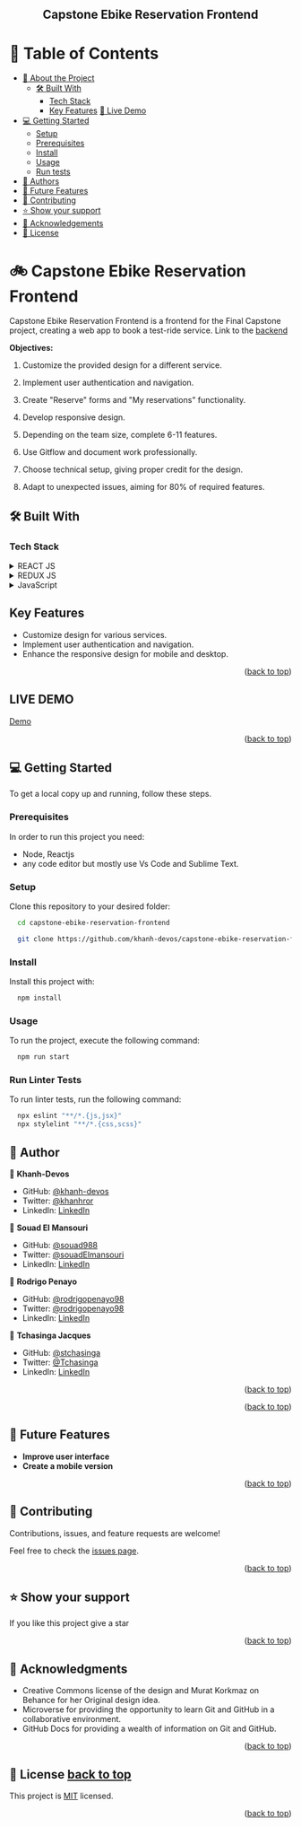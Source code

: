 <div align="center">

  <h2><b>Capstone Ebike Reservation Frontend</b></h2>

</div>

# 📗 Table of Contents

- [📖 About the Project](#about-project)
  - [🛠️ Built With](#built-with)
    - [Tech Stack](#tech-stack)
    - [Key Features](#key-features)
      [🚀 Live Demo](#live-demo)
- [💻 Getting Started](#getting-started)
  - [Setup](#setup)
  - [Prerequisites](#prerequisites)
  - [Install](#install)
  - [Usage](#usage)
  - [Run tests](#run-tests)
- [👥 Authors](#authors)
- [🔭 Future Features](#future-features)
- [🤝 Contributing](#contributing)
- [⭐ Show your support](#support)
- [🙏 Acknowledgements](#acknowledgements)
- [📝 License](#license)

# 🚲 Capstone Ebike Reservation Frontend

Capstone Ebike Reservation Frontend is a frontend for the Final Capstone project, creating a web app to book a test-ride service.
Link to the [backend](https://github.com/khanh-devos/capstone-ebike-reservation-backend)

**Objectives:**

1. Customize the provided design for a different service.
2. Implement user authentication and navigation.
3. Create "Reserve" forms and "My reservations" functionality.
4. Develop responsive design.
5. Depending on the team size, complete 6-11 features.
6. Use Gitflow and document work professionally.
7. Choose technical setup, giving proper credit for the design.
8. Adapt to unexpected issues, aiming for 80% of required features.


   <!-- ### [PRESENTATION VIDEO HERE](https://www.youtube.com/watch?v=JO3UsqtSBV0) -->

## 🛠️ Built With <a name="built-with"></a>

### Tech Stack <a name="tech-stack"></a>

 <details>
  <summary>REACT JS</summary>
  <ul>
    <li><a href="https://es.react.dev/">REACT JS</a></li>
  </ul>
</details>

<details>
  <summary>REDUX JS</summary>
  <ul>
    <li><a href="https://redux.js.org/">REDUX JS</a></li>
  </ul>
</details>

<details>
  <summary>JavaScript</summary>
  <ul>
    <li><a href="https://lenguajejs.com/javascript/">JavaScript</a></li>
  </ul>
</details>

<!-- <details>
  <summary>Ruby</summary>
  <ul>
    <li><a href="https://www.ruby-lang.org/es/">Ruby</a></li>
  </ul>
</details> -->

## Key Features <a name="key-features"></a>

- Customize design for various services.
- Implement user authentication and navigation.
- Enhance the responsive design for mobile and desktop.

<p align="right">(<a href="#readme-top">back to top</a>)</p>

## LIVE DEMO <a name="live-demo"></a>

[Demo](https://khanh-devos.github.io/capstone-ebike-reservation-frontend/)

<p align="right">(<a href="#readme-top">back to top</a>)</p>

<!-- GETTING STARTED -->

## 💻 Getting Started <a name="getting-started"></a>

To get a local copy up and running, follow these steps.

### Prerequisites

In order to run this project you need:

- Node, Reactjs
- any code editor but mostly use Vs Code and Sublime Text.

### Setup <a name="setup"></a>

Clone this repository to your desired folder:

```sh
  cd capstone-ebike-reservation-frontend

  git clone https://github.com/khanh-devos/capstone-ebike-reservation-frontend.git

```

### Install <a name="install"></a>

Install this project with:

```sh
  npm install
```

### Usage <a name="usage"></a>

To run the project, execute the following command:

```sh
  npm run start
```


### Run Linter Tests <a name="run-tests"></a>

To run linter tests, run the following command:

```sh
  npx eslint "**/*.{js,jsx}"
  npx stylelint "**/*.{css,scss}"
```

## 👥 Author <a name="authors"></a>

👤 **Khanh-Devos**

- GitHub: [@khanh-devos](https://github.com/khanh-devos)
- Twitter: [@khanhror](https://twitter.com/khanhror)
- LinkedIn: [LinkedIn](https://www.linkedin.com/in/khanh-dom/)

👤 **Souad El Mansouri**

- GitHub: [@souad988](https://github.com/khanh-devos)
- Twitter: [@souadElmansouri](https://twitter.com/souadElmansouri)
- LinkedIn: [LinkedIn](https://www.linkedin.com/in/souad-el-mansouri/)

👤 **Rodrigo Penayo**

- GitHub: [@rodrigopenayo98](https://github.com/rodrigopenayo98)
- Twitter: [@rodrigopenayo98](https://twitter.com/rodrigopenayo98)
- LinkedIn: [LinkedIn](https://www.linkedin.com/in/rodrigopenayo/)


👤 **Tchasinga Jacques**

- GitHub: [@stchasinga](https://github.com/tchasinga)
- Twitter: [@Tchasinga](https://twitter.com/Tchasinga)
- LinkedIn: [LinkedIn](https://www.linkedin.com/in/tchasinga-jacques-76aba7214/)

<p align="right">(<a href="#readme-top">back to top</a>)</p>

<p align="right">(<a href="#readme-top">back to top</a>)</p>

## 🔭 Future Features <a name="future-features"></a>

- **Improve user interface**
- **Create a mobile version**

<p align="right">(<a href="#readme-top">back to top</a>)</p>

## 🤝 Contributing <a name="contributing"></a>

Contributions, issues, and feature requests are welcome!

Feel free to check the [issues page](https://github.com/khanh-devos/capstone-ebike-reservation-frontend/issues).

<p align="right">(<a href="#readme-top">back to top</a>)</p>

## ⭐️ Show your support <a name="support"></a>

If you like this project give a star

<p align="right">(<a href="#readme-top">back to top</a>)</p>

## 🙏 Acknowledgments <a name="acknowledgements"></a>

- Creative Commons license of the design and Murat Korkmaz on Behance for her Original design idea.
- Microverse for providing the opportunity to learn Git and GitHub in a collaborative environment.
- GitHub Docs for providing a wealth of information on Git and GitHub.

<p align="right">(<a href="#readme-top">back to top</a>)</p>

## 📝 License <a href="#license">back to top</a>

This project is [MIT](./MIT.md) licensed.

<p align="right">(<a href="#readme-top">back to top</a>)</p>